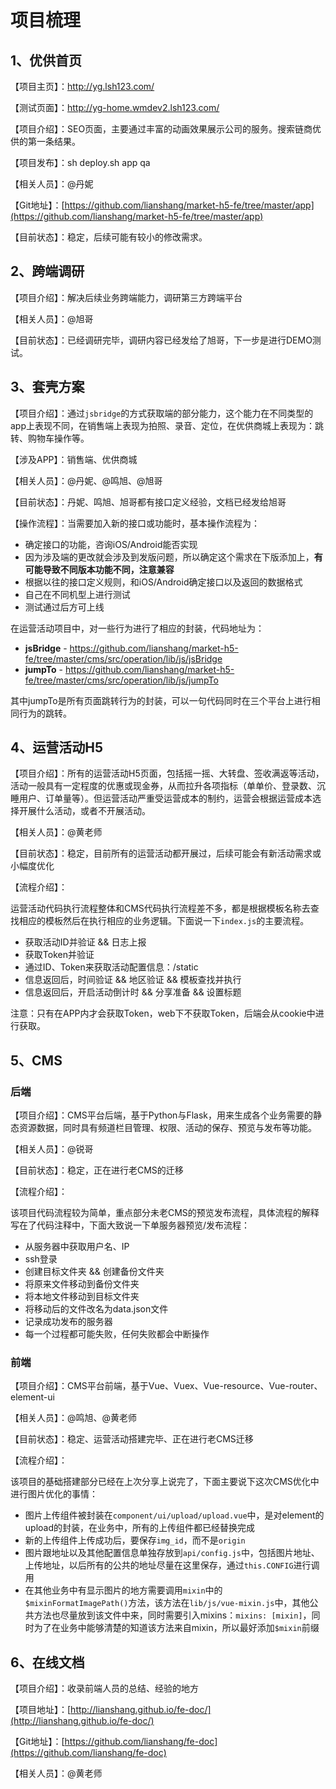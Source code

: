 # 项目梳理

## 1、优供首页

【项目主页】：http://yg.lsh123.com/

【测试页面】：http://yg-home.wmdev2.lsh123.com/

【项目介绍】：SEO页面，主要通过丰富的动画效果展示公司的服务。搜索链商优供的第一条结果。

【项目发布】：sh deploy.sh app qa

【相关人员】：@丹妮

【Git地址】：[https://github.com/lianshang/market-h5-fe/tree/master/app](https://github.com/lianshang/market-h5-fe/tree/master/app)

【目前状态】：稳定，后续可能有较小的修改需求。

## 2、跨端调研

【项目介绍】：解决后续业务跨端能力，调研第三方跨端平台

【相关人员】：@旭哥

【目前状态】：已经调研完毕，调研内容已经发给了旭哥，下一步是进行DEMO测试。

## 3、套壳方案

【项目介绍】：通过`jsbridge`的方式获取端的部分能力，这个能力在不同类型的app上表现不同，在销售端上表现为拍照、录音、定位，在优供商城上表现为：跳转、购物车操作等。

【涉及APP】：销售端、优供商城

【相关人员】：@丹妮、@鸣旭、@旭哥

【目前状态】：丹妮、鸣旭、旭哥都有接口定义经验，文档已经发给旭哥

【操作流程】：当需要加入新的接口或功能时，基本操作流程为：

* 确定接口的功能，咨询iOS/Android能否实现
* 因为涉及端的更改就会涉及到发版问题，所以确定这个需求在下版添加上，**有可能导致不同版本功能不同，注意兼容**
* 根据以往的接口定义规则，和iOS/Android确定接口以及返回的数据格式
* 自己在不同机型上进行测试
* 测试通过后方可上线

在运营活动项目中，对一些行为进行了相应的封装，代码地址为：

* **jsBridge** - https://github.com/lianshang/market-h5-fe/tree/master/cms/src/operation/lib/js/jsBridge
* **jumpTo** - https://github.com/lianshang/market-h5-fe/tree/master/cms/src/operation/lib/js/jumpTo

其中jumpTo是所有页面跳转行为的封装，可以一句代码同时在三个平台上进行相同行为的跳转。

## 4、运营活动H5

【项目介绍】：所有的运营活动H5页面，包括摇一摇、大转盘、签收满返等活动，活动一般具有一定程度的优惠或现金券，从而拉升各项指标（单单价、登录数、沉睡用户、订单量等）。但运营活动严重受运营成本的制约，运营会根据运营成本选择开展什么活动，或者不开展活动。

【相关人员】：@黄老师

【目前状态】：稳定，目前所有的运营活动都开展过，后续可能会有新活动需求或小幅度优化

【流程介绍】：

运营活动代码执行流程整体和CMS代码执行流程差不多，都是根据模板名称去查找相应的模板然后在执行相应的业务逻辑。下面说一下`index.js`的主要流程。

* 获取活动ID并验证 && 日志上报
* 获取Token并验证
* 通过ID、Token来获取活动配置信息：/static
* 信息返回后，时间验证 && 地区验证 && 模板查找并执行
* 信息返回后，开启活动倒计时 && 分享准备 && 设置标题

注意：只有在APP内才会获取Token，web下不获取Token，后端会从cookie中进行获取。

## 5、CMS

### 后端

【项目介绍】：CMS平台后端，基于Python与Flask，用来生成各个业务需要的静态资源数据，同时具有频道栏目管理、权限、活动的保存、预览与发布等功能。

【相关人员】：@锐哥

【目前状态】：稳定，正在进行老CMS的迁移

【流程介绍】：

该项目代码流程较为简单，重点部分未老CMS的预览发布流程，具体流程的解释写在了代码注释中，下面大致说一下单服务器预览/发布流程：

* 从服务器中获取用户名、IP
* ssh登录
* 创建目标文件夹 && 创建备份文件夹
* 将原来文件移动到备份文件夹
* 将本地文件移动到目标文件夹
* 将移动后的文件改名为data.json文件
* 记录成功发布的服务器
* 每一个过程都可能失败，任何失败都会中断操作

### 前端

【项目介绍】：CMS平台前端，基于Vue、Vuex、Vue-resource、Vue-router、element-ui

【相关人员】：@鸣旭、@黄老师

【目前状态】：稳定、运营活动搭建完毕、正在进行老CMS迁移

【流程介绍】：

该项目的基础搭建部分已经在上次分享上说完了，下面主要说下这次CMS优化中进行图片优化的事情：

* 图片上传组件被封装在`component/ui/upload/upload.vue`中，是对element的upload的封装，在业务中，所有的上传组件都已经替换完成
* 新的上传组件上传成功后，要保存`img_id`，而不是`origin`
* 图片跟地址以及其他配置信息单独存放到`api/config.js`中，包括图片地址、上传地址，以后所有的公共的地址尽量在这里保存，通过`this.CONFIG`进行调用
* 在其他业务中有显示图片的地方需要调用`mixin`中的`$mixinFormatImagePath()`方法，该方法在`lib/js/vue-mixin.js`中，其他公共方法也尽量放到该文件中来，同时需要引入mixins：`mixins: [mixin]`，同时为了在业务中能够清楚的知道该方法来自mixin，所以最好添加`$mixin`前缀


## 6、在线文档

【项目介绍】：收录前端人员的总结、经验的地方

【项目地址】：[http://lianshang.github.io/fe-doc/](http://lianshang.github.io/fe-doc/)

【Git地址】：[https://github.com/lianshang/fe-doc](https://github.com/lianshang/fe-doc)

【相关人员】：@黄老师

